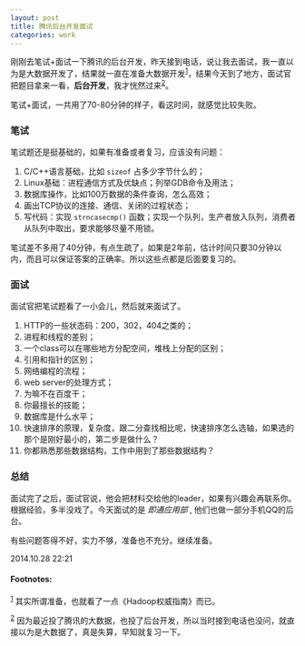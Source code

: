```yaml
---
layout: post
title: 腾讯后台开发面试
categories: work
---
```


刚刚去笔试+面试一下腾讯的后台开发，昨天接到电话，说让我去面试，我一直以为是大数据开发了，结果就一直在准备大数据开发<sup><a href="#fn:1" name="fnref:1">1</a></sup>，结果今天到了地方，面试官把题目拿来一看，**后台开发**，我才恍然过来<sup><a href="#fn:2" name="fnref:2">2</a></sup>。

笔试+面试，一共用了70-80分钟的样子，看这时间，就感觉比较失败。

### 笔试 ###

笔试题还是挺基础的，如果有准备或者复习，应该没有问题：

1. C/C++语言基础，比如 `sizeof` 占多少字节什么的；
2. Linux基础：进程通信方式及优缺点；列举GDB命令及用法；
3. 数据库操作，比如100万数据的条件查询，怎么高效；
4. 画出TCP协议的连接、通信、关闭的过程状态；
5. 写代码：实现 `strncasecmp()` 函数；实现一个队列，生产者放入队列，消费者从队列中取出，要求能够尽量不用锁。

笔试差不多用了40分钟，有点生疏了，如果是2年前，估计时间只要30分钟以内，而且可以保证答案的正确率。所以这些点都是后面要复习的。

### 面试 ###

面试官把笔试题看了一小会儿，然后就来面试了。

1. HTTP的一些状态码：200，302，404之类的；
2. 进程和线程的差别；
3. 一个class可以在哪些地方分配空间，堆栈上分配的区别；
4. 引用和指针的区别；
5. 网络编程的流程；
6. web server的处理方式；
7. 为嘛不在百度干；
8. 你最擅长的技能；
9. 数据库是什么水平；
10. 快速排序的原理，复杂度，跟二分查找相比呢，快速排序怎么选轴，如果选的那个是刚好最小的，第二步是做什么？
11. 你都熟悉那些数据结构，工作中用到了那些数据结构？

### 总结 ###

面试完了之后，面试官说，他会把材料交给他的leader，如果有兴趣会再联系你。根据经验，多半没戏了。今天面试的是 *即通应用部* , 他们也做一部分手机QQ的后台。

有些问题答得不好，实力不够，准备也不充分。继续准备。

2014.10.28 22:21


#### Footnotes: ####

<sup><a href="#fnref:1" name="fn:1">1</a></sup> 其实所谓准备，也就看了一点《Hadoop权威指南》而已。

<sup><a href="#fnref:2" name="fn:2">2</a></sup> 因为最近投了腾讯的大数据，也投了后台开发，所以当时接到电话也没问，就直接以为是大数据了，真是失算，早知就复习一下。